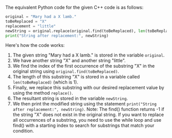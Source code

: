 The equivalent Python code for the given C++ code is as follows:
```python
original = "Mary had a X lamb."
toBeReplaced = "X"
replacement = "little"
newString = original.replace(original.find(toBeReplaced), len(toBeReplaced), replacement)
print("String after replacement:", newString)
```
Here's how the code works:
1. The given string "Mary had a X lamb." is stored in the variable `original`.
2. We have another string "X" and another string "little".
3. We find the index of the first occurrence of the substring "X" in the original string using `original.find(toBeReplaced)`.
4. The length of this substring "X" is stored in a variable called `len(toBeReplaced)` (which is 1).
5. Finally, we replace this substring with our desired replacement value by using the method `replace()`. 
6. The resultant string is stored in the variable `newString`.
7. We then print the modified string using the statement `print("String after replacement:", newString)`.
Note: The find() function returns -1 if the string "X" does not exist in the original string. If you want to replace all occurrences of a substring, you need to use the while loop and use find() with a starting index to search for substrings that match your condition.
